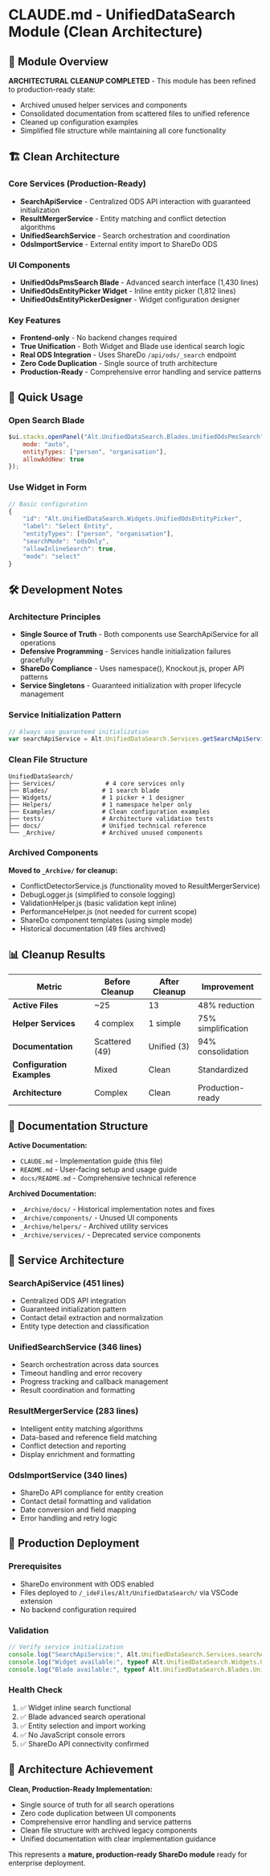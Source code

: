 # CLAUDE.md - UnifiedDataSearch Module (Clean Architecture)

## 🎯 Module Overview

**ARCHITECTURAL CLEANUP COMPLETED** - This module has been refined to production-ready state:
- Archived unused helper services and components
- Consolidated documentation from scattered files to unified reference
- Cleaned up configuration examples
- Simplified file structure while maintaining all core functionality

## 🏗️ Clean Architecture

### Core Services (Production-Ready)
- **SearchApiService** - Centralized ODS API interaction with guaranteed initialization
- **ResultMergerService** - Entity matching and conflict detection algorithms  
- **UnifiedSearchService** - Search orchestration and coordination
- **OdsImportService** - External entity import to ShareDo ODS

### UI Components  
- **UnifiedOdsPmsSearch Blade** - Advanced search interface (1,430 lines)
- **UnifiedOdsEntityPicker Widget** - Inline entity picker (1,812 lines)
- **UnifiedOdsEntityPickerDesigner** - Widget configuration designer

### Key Features
- **Frontend-only** - No backend changes required
- **True Unification** - Both Widget and Blade use identical search logic
- **Real ODS Integration** - Uses ShareDo `/api/ods/_search` endpoint
- **Zero Code Duplication** - Single source of truth architecture
- **Production-Ready** - Comprehensive error handling and service patterns

## 🚀 Quick Usage

### Open Search Blade
```javascript
$ui.stacks.openPanel("Alt.UnifiedDataSearch.Blades.UnifiedOdsPmsSearch", {
    mode: "auto",
    entityTypes: ["person", "organisation"],
    allowAddNew: true
});
```

### Use Widget in Form
```javascript
// Basic configuration
{
    "id": "Alt.UnifiedDataSearch.Widgets.UnifiedOdsEntityPicker",
    "label": "Select Entity", 
    "entityTypes": ["person", "organisation"],
    "searchMode": "odsOnly",
    "allowInlineSearch": true,
    "mode": "select"
}
```

## 🛠️ Development Notes

### Architecture Principles
- **Single Source of Truth** - Both components use SearchApiService for all operations
- **Defensive Programming** - Services handle initialization failures gracefully  
- **ShareDo Compliance** - Uses namespace(), Knockout.js, proper API patterns
- **Service Singletons** - Guaranteed initialization with proper lifecycle management

### Service Initialization Pattern
```javascript
// Always use guaranteed initialization
var searchApiService = Alt.UnifiedDataSearch.Services.getSearchApiService();
```

### Clean File Structure
```
UnifiedDataSearch/
├── Services/              # 4 core services only
├── Blades/               # 1 search blade
├── Widgets/              # 1 picker + 1 designer  
├── Helpers/              # 1 namespace helper only
├── Examples/             # Clean configuration examples
├── tests/                # Architecture validation tests
├── docs/                 # Unified technical reference
└── _Archive/             # Archived unused components
```

### Archived Components
**Moved to `_Archive/` for cleanup:**
- ConflictDetectorService.js (functionality moved to ResultMergerService)
- DebugLogger.js (simplified to console logging)
- ValidationHelper.js (basic validation kept inline)
- PerformanceHelper.js (not needed for current scope)
- ShareDo component templates (using simple mode)
- Historical documentation (49 files archived)

## 📊 Cleanup Results

| Metric | Before Cleanup | After Cleanup | Improvement |
|--------|---------------|---------------|-------------|
| **Active Files** | ~25 | 13 | 48% reduction |
| **Helper Services** | 4 complex | 1 simple | 75% simplification |
| **Documentation** | Scattered (49) | Unified (3) | 94% consolidation |
| **Configuration Examples** | Mixed | Clean | Standardized |
| **Architecture** | Complex | Clean | Production-ready |

## 📝 Documentation Structure

**Active Documentation:**
- `CLAUDE.md` - Implementation guide (this file)
- `README.md` - User-facing setup and usage guide  
- `docs/README.md` - Comprehensive technical reference

**Archived Documentation:**
- `_Archive/docs/` - Historical implementation notes and fixes
- `_Archive/components/` - Unused UI components
- `_Archive/helpers/` - Archived utility services  
- `_Archive/services/` - Deprecated service components

## 🔧 Service Architecture

### SearchApiService (451 lines)
- Centralized ODS API integration
- Guaranteed initialization pattern
- Contact detail extraction and normalization
- Entity type detection and classification

### UnifiedSearchService (346 lines)  
- Search orchestration across data sources
- Timeout handling and error recovery
- Progress tracking and callback management
- Result coordination and formatting

### ResultMergerService (283 lines)
- Intelligent entity matching algorithms
- Data-based and reference field matching
- Conflict detection and reporting
- Display enrichment and formatting

### OdsImportService (340 lines)
- ShareDo API compliance for entity creation
- Contact detail formatting and validation
- Date conversion and field mapping
- Error handling and retry logic

## 🚀 Production Deployment

### Prerequisites
- ShareDo environment with ODS enabled
- Files deployed to `/_ideFiles/Alt/UnifiedDataSearch/` via VSCode extension
- No backend configuration required

### Validation
```javascript
// Verify service initialization
console.log("SearchApiService:", Alt.UnifiedDataSearch.Services.searchApiService);
console.log("Widget available:", typeof Alt.UnifiedDataSearch.Widgets.UnifiedOdsEntityPicker);
console.log("Blade available:", typeof Alt.UnifiedDataSearch.Blades.UnifiedOdsPmsSearch);
```

### Health Check
1. ✅ Widget inline search functional
2. ✅ Blade advanced search operational  
3. ✅ Entity selection and import working
4. ✅ No JavaScript console errors
5. ✅ ShareDo API connectivity confirmed

## 🎯 Architecture Achievement

**Clean, Production-Ready Implementation:**
- Single source of truth for all search operations
- Zero code duplication between UI components
- Comprehensive error handling and service patterns
- Clean file structure with archived legacy components
- Unified documentation with clear implementation guidance

This represents a **mature, production-ready ShareDo module** ready for enterprise deployment.